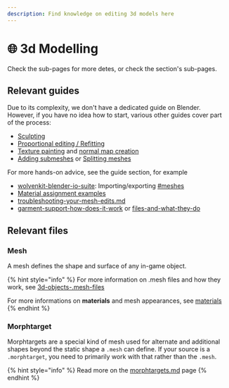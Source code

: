 ```yaml
---
description: Find knowledge on editing 3d models here
---
```


# 🌐 3d Modelling

Check the sub-pages for more detes, or check the section's sub-pages.&#x20;

## Relevant guides

Due to its complexity, we don't have a dedicated guide on Blender. However, if you have no idea how to start, various other guides cover part of the process:

* [Sculpting](mesh-sculpting-techniques.md)
* [Proportional editing / Refitting](../modding-guides/items-equipment/recolours-and-refits/r-and-r-refitting-step-by-step.md)
* [Texture painting](../modding-guides/textures-and-luts/custom-multilayermasks.md) and [normal map creation](../modding-guides/textures-and-luts/self-made-normal-maps/)
* [Adding submeshes](3d-editing-submeshes.md) or [Splitting meshes](../modding-guides/everything-else/textured-items-and-cyberpunk-materials.md#step-2-processing-the-downloaded-mesh)

For more hands-on advice, see the guide section, for example

* [wolvenkit-blender-io-suite](../modding-tools/wolvenkit-blender-io-suite/ "mention"): Importing/exporting [#meshes](../modding-tools/wolvenkit-blender-io-suite/wkit-blender-plugin-import-export.md#meshes "mention")
* [Material assignment examples](../modding-guides/everything-else/textured-items-and-cyberpunk-materials.md)
* [troubleshooting-your-mesh-edits.md](troubleshooting-your-mesh-edits.md "mention")
* [garment-support-how-does-it-work](garment-support-how-does-it-work/ "mention") or [files-and-what-they-do](../files-and-what-they-do/ "mention")

## Relevant files

### Mesh

A mesh defines the shape and surface of any in-game object.&#x20;

{% hint style="info" %}
For more information on .mesh files and how they work, see [3d-objects-.mesh-files](../files-and-what-they-do/3d-objects-.mesh-files/ "mention")

For more informations on **materials** and mesh appearances, see [materials](../materials/ "mention")
{% endhint %}

### Morphtarget

Morphtargets are a special kind of mesh used for alternate and additional shapes beyond the static shape a `.mesh` can define. If your source is a `.morphtarget`, you need to primarily work with that rather than the `.mesh`.&#x20;

{% hint style="info" %}
Read more on the [morphtargets.md](morphtargets.md "mention") page
{% endhint %}
